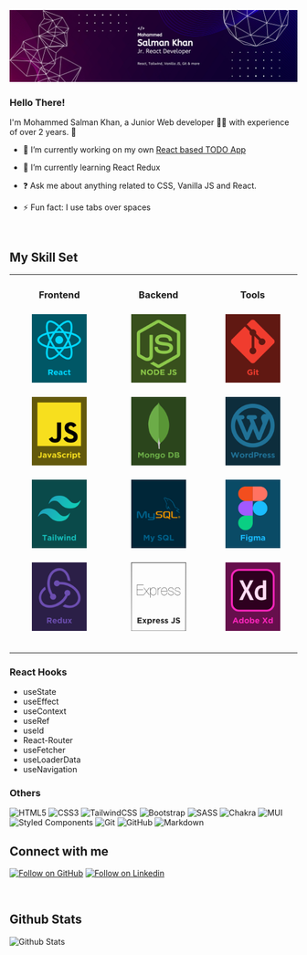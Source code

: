 <div align="center">

![Profile Banner](/Assets/Banner.png)

</div>

### <div align="left">Hello There!</div>

I'm Mohammed Salman Khan, a Junior Web developer 👨‍💻 with experience of over 2 years. 🚀


- 🔭 I’m currently working on my own [React based TODO App](https://github.com/webdevsk/react-todo-app)


- 🌱 I’m currently learning React Redux


- ❓ Ask me about anything related to CSS, Vanilla JS and React.


- ⚡ Fun fact: I use tabs over spaces

<br/>

## My Skill Set

<table>

<tr align="center">

<td valign="top" width="300">

### Frontend

<a href="https://reactjs.org/" target="_blank"><img style="margin-top: 8px" src="Assets/React.svg" alt="React" width="96px" /></a>

<a href="https://www.javascript.com/" target="_blank"><img style="margin-top: 8px" src="Assets/JavaScript.svg" alt="JavaScript" width="96px" /></a>

<a href="https://www.tailwindcss.com/" target="_blank"><img style="margin-top: 8px" src="Assets/Tailwind.svg" alt="Tailwind CSS" width="96px" /></a>

<a href="https://redux.js.org/" target="_blank"><img style="margin-top: 8px" src="Assets/Redux.svg" alt="Redux" width="96px" /></a>

<br/>

</td>

<td valign="top" width="300">

### Backend

<a href="https://nodejs.org/" target="_blank"><img style="margin-top: 8px" src="Assets/Node.svg" alt="Node.js" width="96px" /></a>


<a href="https://www.mongodb.com/" target="_blank"><img style="margin-top: 8px" src="Assets/Mongo.svg" alt="MongoDB" width="96px" /></a>

<a href="https://www.mysql.com/" target="_blank"><img style="margin-top: 8px" src="Assets/MySQL.svg" alt="MySQL" width="96px" /></a>

<a href="https://expressjs.com/" target="_blank"><img style="margin-top: 8px" src="Assets/Express.svg" alt="Express.js" width="96px" /></a>

<br/>

</td>

<td valign="top" width="300">

### Tools

<a href="https://github.com/" target="_blank"><img style="margin-top: 8px" src="Assets/Git.svg" alt="Git" width="96px" /></a>

<a href="https://wordpress.com/" target="_blank"><img style="margin-top: 8px" src="Assets/Wordpress.svg" alt="WordPress" width="96px" /></a>

<a href="https://www.figma.com/" target="_blank"><img style="margin-top: 8px" src="Assets/Figma.svg" alt="Figma" width="96px" /></a>

<a href="https://www.adobe.com/in/products/xd.html" target="_blank"><img style="margin-top: 8px" src="Assets/Xd.svg" alt="Adobe XD" width="96px" /></a>

<br/>

</td>

</tr>

</table>

<div align="left">

### React Hooks

* useState
* useEffect
* useContext
* useRef
* useId
* React-Router
* useFetcher
* useLoaderData
* useNavigation

</div>

### Others

<!-- These are reference links. Links can be found at the end of the document -->
<!-- https://riptutorial.com/markdown/example/2215/reference-link -->

![HTML5][HTML5]
![CSS3][CSS3]
![TailwindCSS][TailwindCSS]
![Bootstrap][Bootstrap]
![SASS][SASS]
![Chakra]
![MUI][MUI]
![Styled Components][Styled Components]
![Git][Git]
![GitHub][GitHub]
![Markdown][Markdown]

## Connect with me

[![Follow on GitHub][GitHub]][GitHubLink]
[![Follow on Linkedin][Linkedin]][LinkedinLink]

<br/>

## Github Stats

![Github Stats](https://github-readme-stats.vercel.app/api?username=webdevsk&show_icons=true&count_private=true&hide_border=false&theme=transparent)





<!-- Links -->
[HTML5]: https://img.shields.io/badge/html5-%23E34F26.svg?style=for-the-badge&logo=html5&logoColor=white

[CSS3]: https://img.shields.io/badge/css3-%231572B6.svg?style=for-the-badge&logo=css3&logoColor=white

[TailwindCSS]: https://img.shields.io/badge/tailwindcss-%2338B2AC.svg?style=for-the-badge&logo=tailwind-css&logoColor=white

[Bootstrap]: https://img.shields.io/badge/bootstrap-%238511FA.svg?style=for-the-badge&logo=bootstrap&logoColor=white

[SASS]: https://img.shields.io/badge/SASS-hotpink.svg?style=for-the-badge&logo=SASS&logoColor=white

[Chakra]: https://img.shields.io/badge/chakra-%234ED1C5.svg?style=for-the-badge&logo=chakraui&logoColor=white

[MUI]: https://img.shields.io/badge/MUI-%230081CB.svg?style=for-the-badge&logo=mui&logoColor=white

[Styled Components]: https://img.shields.io/badge/styled--components-DB7093?style=for-the-badge&logo=styled-components&logoColor=white

[Git]: https://img.shields.io/badge/git-%23F05033.svg?style=for-the-badge&logo=git&logoColor=white

[GitHub]: https://img.shields.io/badge/github-%23121011.svg?style=for-the-badge&logo=github&logoColor=white

[Markdown]: https://img.shields.io/badge/markdown-%23000000.svg?style=for-the-badge&logo=markdown&logoColor=white

[Linkedin]: https://img.shields.io/badge/linkedin-%231E77B5.svg?&style=for-the-badge&logo=linkedin&logoColor=white

[LinkedinLink]: https://linkedin.com/in/webdevsk

[GithubLink]: https://github.com/webdevsk
